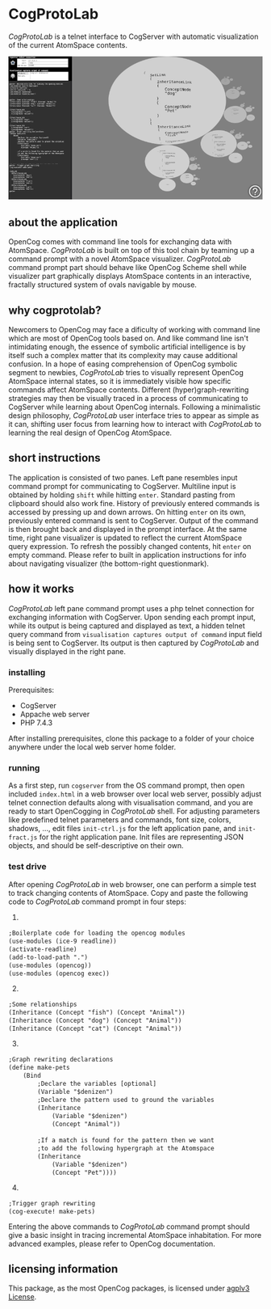 # CogProtoLab

*CogProtoLab* is a telnet interface to CogServer with automatic visualization of the current AtomSpace contents.

![](media/ssh-800-cogprotolab.png)

## about the application

OpenCog comes with command line tools for exchanging data with AtomSpace. *CogProtoLab* is built on top of this tool chain by teaming up a command prompt with a novel AtomSpace visualizer. *CogProtoLab* command prompt part should behave like OpenCog Scheme shell while visualizer part graphically displays AtomSpace contents in an interactive, fractally structured system of ovals navigable by mouse.

## why cogprotolab?

Newcomers to OpenCog may face a dificulty of working with command line which are most of OpenCog tools based on. And like command line isn't intimidating enough, the essence of symbolic artificial intelligence is by itself such a complex matter that its complexity may cause additional confusion. In a hope of easing comprehension of OpenCog symbolic segment to newbies, *CogProtoLab* tries to visually represent OpenCog AtomSpace internal states, so it is immediately visible how specific commands affect AtomSpace contents. Different (hyper)graph-rewriting strategies may then be visually traced in a process of communicating to CogServer while learning about OpenCog internals. Following a minimalistic design philosophy, *CogProtoLab* user interface tries to appear as simple as it can, shifting user focus from learning how to interact with *CogProtoLab* to learning the real design of OpenCog AtomSpace.

## short instructions

The application is consisted of two panes. Left pane resembles input command prompt for communicating to CogServer. Multiline input is obtained by holding `shift` while hitting `enter`. Standard pasting from clipboard should also work fine. History of previously entered commands is accessed by pressing up and down arrows. On hitting `enter` on its own, previously entered command is sent to CogServer. Output of the command is then brought back and displayed in the prompt interface. At the same time, right pane visualizer is updated to reflect the current AtomSpace query expression. To refresh the possibly changed contents, hit `enter` on empty command. Please refer to built in application instructions for info about navigating visualizer (the bottom-right questionmark).

## how it works

*CogProtoLab* left pane command prompt uses a php telnet connection for exchanging information with CogServer. Upon sending each prompt input, while its output is being captured and displayed as text, a hidden telnet query command from `visualisation captures output of command` input field is being sent to CogServer. Its output is then captured by *CogProtoLab* and visually displayed in the right pane.

### installing

Prerequisites:
- CogServer
- Appache web server
- PHP 7.4.3

After installing prerequisites, clone this package to a folder of your choice anywhere under the local web server home folder.

### running

As a first step, run `cogserver` from the OS command prompt, then open included `index.html` in a web browser over local web server, possibly adjust telnet connection defaults along with visualisation command, and you are ready to start OpenCogging in *CogProtoLab* shell. For adjusting parameters like predefined telnet parameters and commands, font size, colors, shadows, ..., edit files `init-ctrl.js` for the left application pane, and `init-fract.js` for the right application pane. Init files are representing JSON objects, and should be self-descriptive on their own.

### test drive

After opening *CogProtoLab* in web browser, one can perform a simple test to track changing contents of AtomSpace. Copy and paste the following code to *CogProtoLab* command prompt in four steps:

1.

    ;Boilerplate code for loading the opencog modules
    (use-modules (ice-9 readline)) 
    (activate-readline)
    (add-to-load-path ".")
    (use-modules (opencog))
    (use-modules (opencog exec))

2.

    ;Some relationships
    (Inheritance (Concept "fish") (Concept "Animal"))
    (Inheritance (Concept "dog") (Concept "Animal"))
    (Inheritance (Concept "cat") (Concept "Animal"))

3.

    ;Graph rewriting declarations
    (define make-pets
        (Bind
            ;Declare the variables [optional]
            (Variable "$denizen")
            ;Declare the pattern used to ground the variables
            (Inheritance
                (Variable "$denizen")
                (Concept "Animal"))
            
            ;If a match is found for the pattern then we want
            ;to add the following hypergraph at the Atomspace
            (Inheritance
                (Variable "$denizen")
                (Concept "Pet"))))

4.

    ;Trigger graph rewriting
    (cog-execute! make-pets)

Entering the above commands to *CogProtoLab* command prompt should give a basic insight in tracing incremental AtomSpace inhabitation. For more advanced examples, please refer to OpenCog documentation.

## licensing information

This package, as the most OpenCog packages, is licensed under [agplv3 License](LICENSE).
